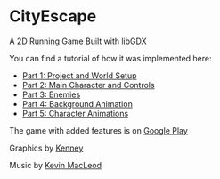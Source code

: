 CityEscape
==========

A 2D Running Game Built with [libGDX](libgdx.badlogicgames.com)

You can find a tutorial of how it was implemented here:

* [Part 1: Project and World Setup](http://www.williammora.com/2014/06/a-running-game-with-libgdx-part-1.html)
* [Part 2: Main Character and Controls](http://www.williammora.com/2014/06/a-running-game-with-libgdx-part-2.html)
* [Part 3: Enemies](http://www.williammora.com/2014/06/a-running-game-with-libgdx-part-3.html)
* [Part 4: Background Animation](http://www.williammora.com/2014/06/a-running-game-with-libgdx-part-4.html)
* [Part 5: Character Animations](http://www.williammora.com/2014/06/a-running-game-with-libgdx-part-5.html)

The game with added features is on [Google Play](https://play.google.com/store/apps/details?id=com.gamestudio24.cityescape.android)

Graphics by [Kenney](http://www.kenney.nl)

Music by [Kevin MacLeod](http://www.incompetech.com)